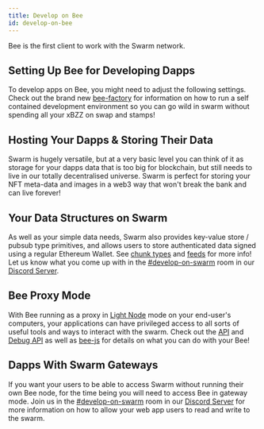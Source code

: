```yaml
---
title: Develop on Bee
id: develop-on-bee
---
```


Bee is the first client to work with the Swarm network.

## Setting Up Bee for Developing Dapps

To develop apps on Bee, you might need to adjust the following settings. Check out the brand new [bee-factory](https://github.com/ethersphere/bee-factory) for information on how to run a self contained development environment so you can go wild in swarm without spending all your xBZZ on swap and stamps!

## Hosting Your Dapps & Storing Their Data

Swarm is hugely versatile, but at a very basic level you can think of
it as storage for your dapps data that is too big for blockchain, but
still needs to live in our totally decentralised universe. Swarm is
perfect for storing your NFT meta-data and images in a web3 way that
won't break the bank and can live forever!

## Your Data Structures on Swarm

As well as your simple data needs, Swarm also provides key-value store
/ pubsub type primitives, and allows users to store authenticated data
signed using a regular Ethereum Wallet. See
[chunk types](/docs/dapps-on-swarm/chunk-types) and
[feeds](/docs/dapps-on-swarm/feeds) for more info! Let us know what
you come up with in the
[#develop-on-swarm](https://discord.gg/C6dgqpxZkU) room in our
[Discord Server](https://discord.gg/wdghaQsGq5).

## Bee Proxy Mode

With Bee running as a proxy in
[Light Node](/docs/access-the-swarm/light-nodes) mode on your end-user's
computers, your applications can have privileged access to all sorts
of useful tools and ways to interact with the swarm. Check out the
[API](/docs/api-reference/api-reference) and
[Debug API](/docs/api-reference/api-reference) as well as
[bee-js](/docs/dapps-on-swarm/bee-js) for details on what you can do
with your Bee!

## Dapps With Swarm Gateways

If you want your users to be able to access Swarm without running
their own Bee node, for the time being you will need to access Bee in
gateway mode. Join us in the
[#develop-on-swarm](https://discord.gg/C6dgqpxZkU) room in our
[Discord Server](https://discord.gg/wdghaQsGq5) for more information
on how to allow your web app users to read and write to the swarm.
